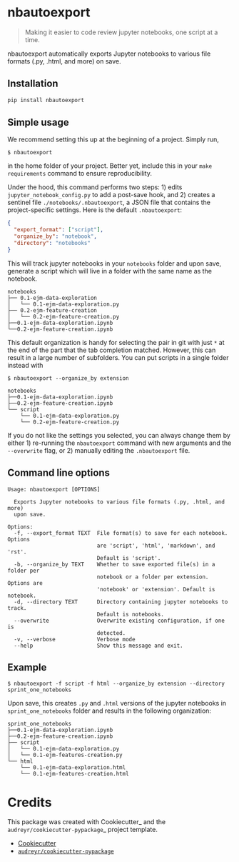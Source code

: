 # nbautoexport

> Making it easier to code review jupyter notebooks, one script at a time.

nbautoexport automatically exports Jupyter notebooks to various file formats (.py, .html, and more) on save.

## Installation

```bash
pip install nbautoexport
```

## Simple usage

We recommend setting this up at the beginning of a project. Simply run,

`$ nbautoexport`

in the home folder of your project. Better yet, include this in your `make requirements` command to ensure reproducibility.

Under the hood, this command performs two steps: 1) edits `jupyter_notebook_config.py` to add a post-save hook, and 2) creates a sentinel file `./notebooks/.nbautoexport`, a JSON file that contains the project-specific settings. Here is the default `.nbautoexport`:

```json
{
  "export_format": ["script"],
  "organize_by": "notebook",
  "directory": "notebooks"
}
```

This will track jupyter notebooks in your `notebooks` folder and upon save, generate a script which will live in a folder with the same name as the notebook.

```
notebooks
├── 0.1-ejm-data-exploration
│   └── 0.1-ejm-data-exploration.py
├── 0.2-ejm-feature-creation
│   └── 0.2-ejm-feature-creation.py
├──0.1-ejm-data-exploration.ipynb
└──0.2-ejm-feature-creation.ipynb
```

This default organization is handy for selecting the pair in git with just `*` at the end of the part that the tab completion matched. However, this can result in a large number of subfolders. You can put scripts in a single folder instead with

`$ nbautoexport --organize_by extension`

```
notebooks
├──0.1-ejm-data-exploration.ipynb
├──0.2-ejm-feature-creation.ipynb
└── script
    └── 0.1-ejm-data-exploration.py
    └── 0.2-ejm-feature-creation.py
```

If you do not like the settings you selected, you can always change them by either 1) re-running the `nbautoexport` command with new arguments and the `--overwrite` flag, or 2) manually editing the `.nbautoexport` file.

## Command line options

```
Usage: nbautoexport [OPTIONS]

  Exports Jupyter notebooks to various file formats (.py, .html, and more)
  upon save.

Options:
  -f, --export_format TEXT  File format(s) to save for each notebook. Options
                            are 'script', 'html', 'markdown', and 'rst'.
                            Default is 'script'.
  -b, --organize_by TEXT    Whether to save exported file(s) in a folder per
                            notebook or a folder per extension. Options are
                            'notebook' or 'extension'. Default is notebook.
  -d, --directory TEXT      Directory containing jupyter notebooks to track.
                            Default is notebooks.
  --overwrite               Overwrite existing configuration, if one is
                            detected.
  -v, --verbose             Verbose mode
  --help                    Show this message and exit.
```

## Example

`$ nbautoexport -f script -f html --organize_by extension --directory sprint_one_notebooks`

Upon save, this creates `.py` and `.html` versions of the jupyter notebooks in `sprint_one_notebooks` folder and results in the following organization:

```
sprint_one_notebooks
├──0.1-ejm-data-exploration.ipynb
├──0.2-ejm-feature-creation.ipynb
├── script
│   └── 0.1-ejm-data-exploration.py
│   └── 0.1-ejm-features-creation.py
└── html
    └── 0.1-ejm-data-exploration.html
    └── 0.1-ejm-features-creation.html
```


# Credits

This package was created with Cookiecutter_ and the `audreyr/cookiecutter-pypackage`_ project template.

- [Cookiecutter](https://github.com/audreyr/cookiecutter)
- [`audreyr/cookiecutter-pypackage`](https://github.com/audreyr/cookiecutter-pypackage)
